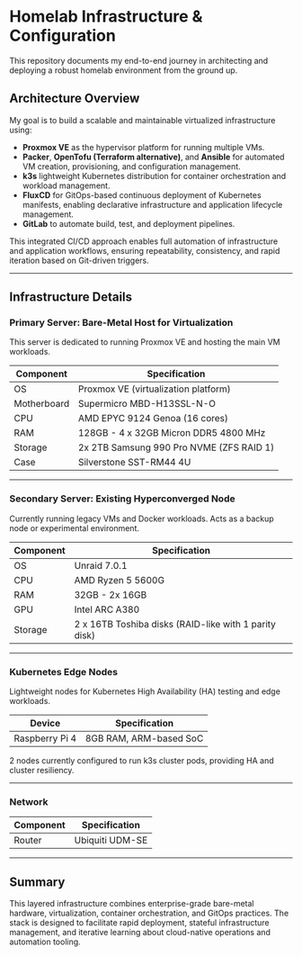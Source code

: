 # Homelab Infrastructure & Configuration

This repository documents my end-to-end journey in architecting and deploying a robust homelab environment from the ground up.

## Architecture Overview

My goal is to build a scalable and maintainable virtualized infrastructure using:

- **Proxmox VE** as the hypervisor platform for running multiple VMs.
- **Packer**, **OpenTofu (Terraform alternative)**, and **Ansible** for automated VM creation, provisioning, and configuration management.
- **k3s** lightweight Kubernetes distribution for container orchestration and workload management.
- **FluxCD** for GitOps-based continuous deployment of Kubernetes manifests, enabling declarative infrastructure and application lifecycle management.
- **GitLab** to automate build, test, and deployment pipelines.

This integrated CI/CD approach enables full automation of infrastructure and application workflows, ensuring repeatability, consistency, and rapid iteration based on Git-driven triggers.

---

## Infrastructure Details

### Primary Server: Bare-Metal Host for Virtualization

This server is dedicated to running Proxmox VE and hosting the main VM workloads.

| Component       | Specification                        |
|-----------------|------------------------------------|
| OS              | Proxmox VE (virtualization platform)|
| Motherboard     | Supermicro MBD-H13SSL-N-O           |
| CPU             | AMD EPYC 9124 Genoa (16 cores)      |
| RAM             | 128GB - 4 x 32GB Micron DDR5 4800 MHz       |
| Storage         | 2x 2TB Samsung 990 Pro NVME (ZFS RAID 1)       |
| Case | Silverstone SST-RM44 4U |

---

### Secondary Server: Existing Hyperconverged Node

Currently running legacy VMs and Docker workloads. Acts as a backup node or experimental environment.

| Component            | Specification                  |
|----------------------|--------------------------------|
| OS                   | Unraid 7.0.1                  |
| CPU                  | AMD Ryzen 5 5600G              |
| RAM             | 32GB - 2x 16GB       |
| GPU                  | Intel ARC A380                 |
| Storage               | 2 x 16TB Toshiba disks (RAID-like with 1 parity disk) |

---

### Kubernetes Edge Nodes

Lightweight nodes for Kubernetes High Availability (HA) testing and edge workloads.

| Device            | Specification         |
|-------------------|-----------------------|
| Raspberry Pi 4    | 8GB RAM, ARM-based SoC|

2 nodes currently configured to run k3s cluster pods, providing HA and cluster resiliency.

---

### Network

| Component | Specification |
|-----------|---------------|
| Router | Ubiquiti UDM-SE |

---

## Summary

This layered infrastructure combines enterprise-grade bare-metal hardware, virtualization, container orchestration, and GitOps practices. The stack is designed to facilitate rapid deployment, stateful infrastructure management, and iterative learning about cloud-native operations and automation tooling.
